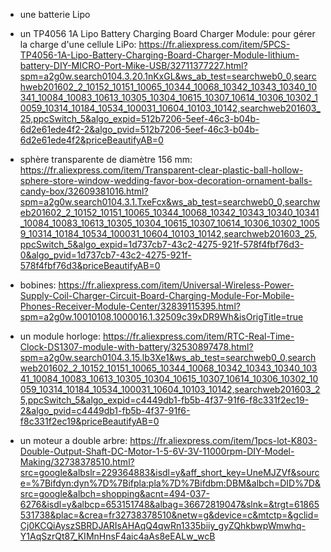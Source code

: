 - une batterie Lipo

- un TP4056 1A Lipo Battery Charging Board Charger Module: pour gérer la charge d'une cellule LiPo: 
https://fr.aliexpress.com/item/5PCS-TP4056-1A-Lipo-Battery-Charging-Board-Charger-Module-lithium-battery-DIY-MICRO-Port-Mike-USB/32711377227.html?spm=a2g0w.search0104.3.20.1nKxGL&ws_ab_test=searchweb0_0,searchweb201602_2_10152_10151_10065_10344_10068_10342_10343_10340_10341_10084_10083_10613_10305_10304_10615_10307_10614_10306_10302_10059_10314_10184_10534_100031_10604_10103_10142,searchweb201603_25,ppcSwitch_5&algo_expid=512b7206-5eef-46c3-b04b-6d2e61ede4f2-2&algo_pvid=512b7206-5eef-46c3-b04b-6d2e61ede4f2&priceBeautifyAB=0

- sphère transparente de diamètre 156 mm: 
https://fr.aliexpress.com/item/Transparent-clear-plastic-ball-hollow-sphere-store-window-wedding-favor-box-decoration-ornament-balls-candy-box/32609381016.html?spm=a2g0w.search0104.3.1.TxeFcx&ws_ab_test=searchweb0_0,searchweb201602_2_10152_10151_10065_10344_10068_10342_10343_10340_10341_10084_10083_10613_10305_10304_10615_10307_10614_10306_10302_10059_10314_10184_10534_100031_10604_10103_10142,searchweb201603_25,ppcSwitch_5&algo_expid=1d737cb7-43c2-4275-921f-578f4fbf76d3-0&algo_pvid=1d737cb7-43c2-4275-921f-578f4fbf76d3&priceBeautifyAB=0

- bobines:
https://fr.aliexpress.com/item/Universal-Wireless-Power-Supply-Coil-Charger-Circuit-Board-Charging-Module-For-Mobile-Phones-Receiver-Module-Center/32839115395.html?spm=a2g0w.10010108.1000016.1.32509c39xDR9Wh&isOrigTitle=true

- un module horloge:
https://fr.aliexpress.com/item/RTC-Real-Time-Clock-DS1307-module-with-battery/32530897478.html?spm=a2g0w.search0104.3.15.lb3Xe1&ws_ab_test=searchweb0_0,searchweb201602_2_10152_10151_10065_10344_10068_10342_10343_10340_10341_10084_10083_10613_10305_10304_10615_10307_10614_10306_10302_10059_10314_10184_10534_100031_10604_10103_10142,searchweb201603_25,ppcSwitch_5&algo_expid=c4449db1-fb5b-4f37-91f6-f8c331f2ec19-2&algo_pvid=c4449db1-fb5b-4f37-91f6-f8c331f2ec19&priceBeautifyAB=0

- un moteur a double arbre: https://fr.aliexpress.com/item/1pcs-lot-K803-Double-Output-Shaft-DC-Motor-1-5-6V-3V-11000rpm-DIY-Model-Making/32738378510.html?src=google&albslr=229364883&isdl=y&aff_short_key=UneMJZVf&source=%7Bifdyn:dyn%7D%7Bifpla:pla%7D%7Bifdbm:DBM&albch=DID%7D&src=google&albch=shopping&acnt=494-037-6276&isdl=y&albcp=653151748&albag=36672819047&slnk=&trgt=61865531738&plac=&crea=fr32738378510&netw=g&device=c&mtctp=&gclid=Cj0KCQiAyszSBRDJARIsAHAqQ4qwRn1335biiy_gyZQhkbwpWmwhq-Y1AqSzrQt87_KIMnHnsF4aic4aAs8eEALw_wcB
